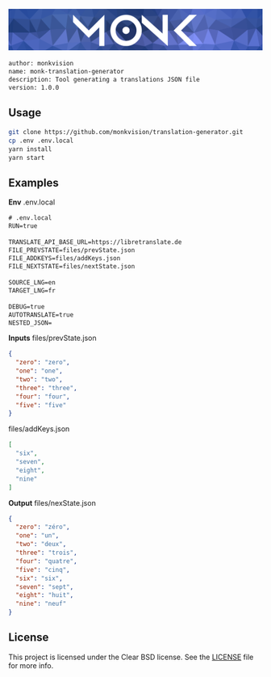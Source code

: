 ![Monk banner](banner.webp)
``` text
author: monkvision
name: monk-translation-generator
description: Tool generating a translations JSON file
version: 1.0.0
```

## Usage

``` sh
git clone https://github.com/monkvision/translation-generator.git
cp .env .env.local
yarn install
yarn start
```

## Examples

**Env**
.env.local
``` dotenv
# .env.local
RUN=true

TRANSLATE_API_BASE_URL=https://libretranslate.de
FILE_PREVSTATE=files/prevState.json
FILE_ADDKEYS=files/addKeys.json
FILE_NEXTSTATE=files/nextState.json

SOURCE_LNG=en
TARGET_LNG=fr

DEBUG=true
AUTOTRANSLATE=true
NESTED_JSON=
```

**Inputs**
files/prevState.json
``` json
{
  "zero": "zero",
  "one": "one",
  "two": "two",
  "three": "three",
  "four": "four",
  "five": "five"
}
```
files/addKeys.json
``` json
[
  "six",
  "seven",
  "eight",
  "nine"
]
```

**Output**
files/nexState.json
``` json
{
  "zero": "zéro",
  "one": "un",
  "two": "deux",
  "three": "trois",
  "four": "quatre",
  "five": "cinq",
  "six": "six",
  "seven": "sept",
  "eight": "huit",
  "nine": "neuf"
}
```

## License

This project is licensed under the Clear BSD license. See the [LICENSE](LICENSE) file for more info.
